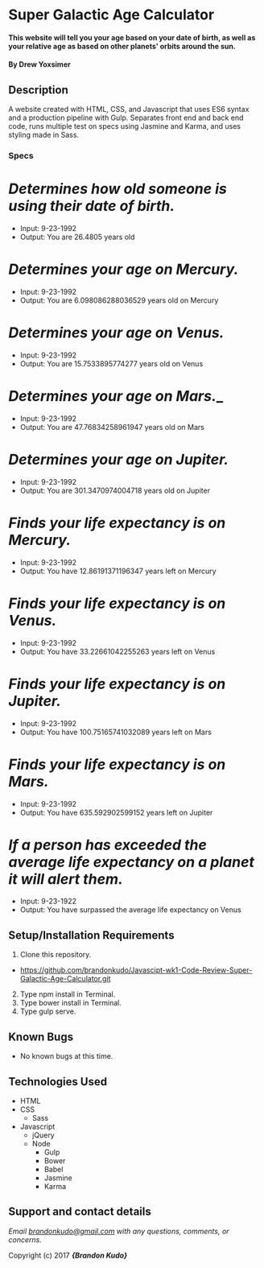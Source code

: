 # Super Galactic Age Calculator

#### This website will tell you your age based on your date of birth, as well as your relative age as based on other planets' orbits around the sun.

#### By **Drew Yoxsimer**

## Description

A website created with HTML, CSS, and Javascript that uses ES6 syntax and a production pipeline with Gulp.  Separates front end and back end code, runs multiple test on specs using Jasmine and Karma, and uses styling made in Sass.

### Specs

# _Determines how old someone is using their date of birth._
  * Input: 9-23-1992
  * Output: You are 26.4805 years old
# _Determines your age on Mercury._
  * Input: 9-23-1992
  * Output: You are 6.098086288036529 years old on Mercury
# _Determines your age on Venus._
  * Input: 9-23-1992
  * Output: You are 15.7533895774277 years old on Venus
# _Determines your age on Mars.__
  * Input: 9-23-1992
  * Output: You are 47.76834258961947 years old on Mars
# _Determines your age on Jupiter._
  * Input: 9-23-1992
  * Output: You are 301.3470974004718 years old on Jupiter
# _Finds your life expectancy is on Mercury._
  * Input: 9-23-1992
  * Output: You have 12.86191371196347 years left on Mercury
# _Finds your life expectancy is on Venus._
  * Input: 9-23-1992
  * Output: You have 33.22661042255263 years left on Venus
# _Finds your life expectancy is on Jupiter._
  * Input: 9-23-1992
  * Output: You have 100.75165741032089 years left on Mars
# _Finds your life expectancy is on Mars._
  * Input: 9-23-1992
  * Output: You have 635.592902599152 years left on Jupiter
# _If a person has exceeded the average life expectancy on a planet it will alert them._
  * Input: 9-23-1922
  * Output: You have surpassed the average life expectancy on Venus

## Setup/Installation Requirements

1. Clone this repository.
  * https://github.com/brandonkudo/Javascipt-wk1-Code-Review-Super-Galactic-Age-Calculator.git
2. Type npm install in Terminal.
3. Type bower install in Terminal.
4. Type gulp serve.


## Known Bugs
* No known bugs at this time.

## Technologies Used
* HTML
* CSS
  * Sass
* Javascript
  * jQuery
  * Node
    * Gulp
    * Bower
    * Babel
    * Jasmine
    * Karma

## Support and contact details

_Email brandonkudo@gmail.com with any questions, comments, or concerns._



Copyright (c) 2017 **_{Brandon Kudo}_**
